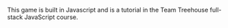 This game is built in Javascript and is a tutorial in the Team Treehouse full-stack JavaScript course. 
